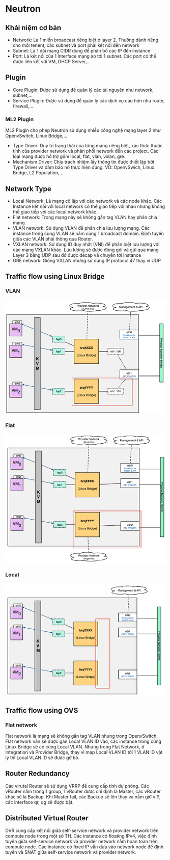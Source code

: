 # Neutron
## Khái niệm cơ bản
- Network: Là 1 miền broadcast riêng biệt ở layer 2. Thường dành riêng cho mỗi tenent, các subnet và port phải kết nối đến network  
- Subnet: Là 1 dải mạng CIDR dùng để phân bố các IP đến instance  
- Port: Là kêt nối của 1 Interface mạng ảo tới 1 subnet. Các port có thể được liên kết với VM, DHCP Server,...   

## Plugin
- Core Plugin: Được sử dụng để quản lý các tài nguyên như network, subnet,...  
- Service Plugin: Được sử dụng để quản lý các dịch vụ cao hơn như route, firewall,...  

### ML2 Plugin
ML2 Plugin cho phép Neutron sử dụng nhiều công nghệ mạng layer 2 như OpenvSwitch, Linux Bridge,... 
- Type Driver: Duy trì trạng thái của từng mạng riêng biệt, xác thực thuộc tính của provider network và phân phối network đến các project. Các loại mạng được hỗ trợ gồm local, flat, vlan, vxlan, gre.  
- Mechanism Driver: Chịu trách nhiệm lấy thông tin được thiết lập bởi Type Driver và đảm bảo nó thực hiện đúng. VD: OpenvSwich, Linux Bridge, L2 Population,...  

## Network Type
- Local Network: Là mạng cô lập với các network và các node khác. Các Instance kết nối với local network có thể giao tiếp với nhau nhưng không thể giao tiếp với các local network khác.  
- Flat network: Trong mạng này sẽ không gắn tag VLAN hay phân chia mạng  
- VLAN network: Sử dụng VLAN để phân chia lưu lượng mạng. Các instance trong cùng VLAN sẽ nằm cùng 1 broadcast domain. Định tuyến giữa các VLAN phải thông qua Router.  
- VXLAN network: Sử dụng ID duy nhất (VNI) để phân biệt lưu lượng với các mạng VXLAN khác. Lưu lượng sẽ được đóng gói và gửi qua mạng Layer 3 bằng UDP sau đó được decap và chuyển tới instance  
- GRE network: Giống VXLAN nhưng sử dụng IP protocol 47 thay vì UDP  

## Traffic flow using Linux Bridge
### VLAN
![VLAN](picture/LinuxBridge-VLAN.png)  
### Flat 
![Flat](picture/LinuxBridge-Flat.png)  
### Local
![Local](picture/LinuxBridge-Local.png)  

## Traffic flow using OVS
### Flat network
Flat network là mạng sẽ không gắn tag VLAN nhưng trong OpenvSwitch, Flat network vẫn sẽ được gán Local VLAN ID vào, các instance trong cùng Linux Bridge sẽ có cùng Local VLAN. Nhưng trong Flat Network, ở Integration và Provider Bridge, thay vì map Local VLAN ID tới 1 VLAN ID vật lý thì Local VLAN ID sẽ được gỡ bỏ.  

## Router Redundancy
Các virutal Router sẽ sử dụng VRRP để cung cấp tính dự phòng. Các vRouter nằm trong 1 group, 1 vRouter được chỉ định là Master, các vRouter khác sẽ là Backup. Khi Master fail, các Backup sẽ lên thay và nắm giữ vIP, các interface qr, qg sẽ được bật.  
## Distributed Virtual Router
DVR cung cấp kết nối giữa self-service network và provider network trên compute node trong một số TH. Các instance có floating IPv4, việc định tuyến giữa self-service network và provider network nằm hoàn toàn trên compute node. Các instance có fixed IP vẫn dựa vào network node để định tuyến và SNAT giữa self-service network và provider network.

